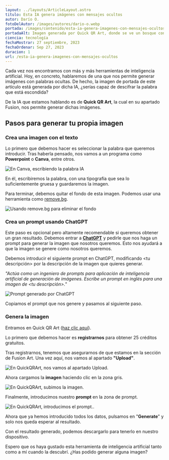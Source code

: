 ```yaml
---
layout: ../layouts/ArticleLayout.astro
titulo: Esta IA genera imágenes con mensajes ocultos
autor: Darío O.
fotoDelAutor: /images/autores/dario-o.webp
portada: /images/contenido/esta-ia-genera-imagenes-con-mensajes-ocultos/portada.webp
portadaAlt: Imagen generada por Quick QR Art, donde se ve un bosque con la palabra CIENCIA oculta.
ciencia: tecnología
fechaMostrar: 27 septiembre, 2023
fechaOrdenar: Sep 27, 2023
duracion: 1
url: /esta-ia-genera-imagenes-con-mensajes-ocultos
---
```


Cada vez nos encontramos con más y más herramientas de inteligencia artificial. Hoy, en concreto, hablaremos de una que nos permite generar imágenes con palabras ocultas. De hecho, la imagen de portada de este artículo está generada por dicha IA, ¿serías capaz de descifrar la palabra que está escondida?

De la IA que estamos hablando es de **Quick QR Art**, la cual en su apartado Fusion, nos permite generar dichas imágenes.

## Pasos para generar tu propia imagen

### Crea una imagen con el texto

Lo primero que debemos hacer es seleccionar la palabra que queremos introducir. Tras haberla pensado, nos vamos a un programa como **Powerpoint** o **Canva**, entre otros.

![En Canva, escribiendo la palabra IA](/images/contenido/esta-ia-genera-imagenes-con-mensajes-ocultos/canva.webp)

En él, escribiremos la palabra, con una tipografía que sea lo suficientemente gruesa y guardaremos la imagen.

Para terminar, debemos quitar el fondo de esta imagen. Podemos usar una herramienta como [remove.bg](https://remove.bg).

![Usando remove.bg para eliminar el fondo](/images/contenido/esta-ia-genera-imagenes-con-mensajes-ocultos/remove-bg.webp)

### Crea un prompt usando ChatGPT

Este paso es opcional pero altamente recomendable si queremos obtener un gran resultado. Debemos entrar a [**ChatGPT**](https://chat.openai.com) y pedirle que nos haga un prompt para generar la imagen que nosotros queremos. Esto nos ayudará a que la imagen se genere como nosotros queremos.

Debemos introducir el siguiente prompt en ChatGPT, modificando <tu descripción> por la descripción de la imagen que quieres generar.

*"Actúa como un ingeniero de prompts para aplicación de inteligencia artificial de generación de imágenes. Escribe un prompt en inglés para una imagen de <tu descripción>."*

![Prompt generado por ChatGPT](/images/contenido/esta-ia-genera-imagenes-con-mensajes-ocultos/generacion-chat-gpt.webp)

Copiamos el prompt que nos genere y pasamos al siguiente paso.

### Genera la imagen

Entramos en Quick QR Art ([haz clic aquí](https://quickqr.art/app/fusion-art-ai)).

Lo primero que debemos hacer es **registrarnos** para obtener 25 créditos gratuitos.

Tras registrarnos, tenemos que asegurarnos de que estamos en la sección de Fusion Art. Una vez aquí, nos vamos al apartado **"Upload"**.

![En QuickQRArt, nos vamos al apartado Upload.](/images/contenido/esta-ia-genera-imagenes-con-mensajes-ocultos/upload.webp)

Ahora cargamos la **imagen** haciendo clic en la zona gris.

![En QuickQRArt, subimos la imagen.](/images/contenido/esta-ia-genera-imagenes-con-mensajes-ocultos/cargar-imagen.webp)

Finalmente, introducimos nuestro **prompt** en la zona de prompt.

![En QuickQRArt, introducimos el prompt..](/images/contenido/esta-ia-genera-imagenes-con-mensajes-ocultos/prompt.webp)

Ahora que ya hemos introducido todos los datos, pulsamos en "**Generate**" y solo nos queda esperar al resultado.

Con el resultado generado, podemos descargarlo para tenerlo en nuestro dispositivo.

Espero que os haya gustado esta herramienta de inteligencia artificial tanto como a mí cuando la descubrí. ¿Has podido generar alguna imagen?
